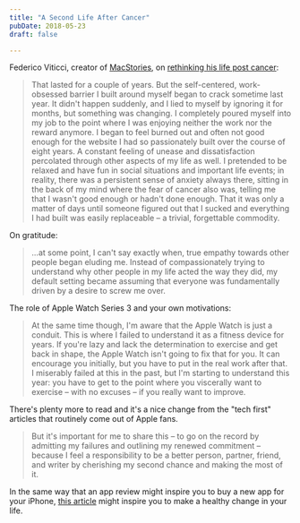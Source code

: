 ```yaml
---
title: "A Second Life After Cancer"
pubDate: 2018-05-23
draft: false

---
```


Federico Viticci, creator of [MacStories](https://www.macstories.net/), on [rethinking his life post cancer](https://www.macstories.net/stories/second-life/):

> That lasted for a couple of years. But the self-centered, work-obsessed barrier I built around myself began to crack sometime last year. It didn't happen suddenly, and I lied to myself by ignoring it for months, but something was changing. I completely poured myself into my job to the point where I was enjoying neither the work nor the reward anymore. I began to feel burned out and often not good enough for the website I had so passionately built over the course of eight years. A constant feeling of unease and dissatisfaction percolated through other aspects of my life as well. I pretended to be relaxed and have fun in social situations and important life events; in reality, there was a persistent sense of anxiety always there, sitting in the back of my mind where the fear of cancer also was, telling me that I wasn't good enough or hadn't done enough. That it was only a matter of days until someone figured out that I sucked and everything I had built was easily replaceable – a trivial, forgettable commodity.

On gratitude:

> ...at some point, I can't say exactly when, true empathy towards other people began eluding me. Instead of compassionately trying to understand why other people in my life acted the way they did, my default setting became assuming that everyone was fundamentally driven by a desire to screw me over.

The role of Apple Watch Series 3 and your own motivations:

> At the same time though, I'm aware that the Apple Watch is just a conduit. This is where I failed to understand it as a fitness device for years. If you're lazy and lack the determination to exercise and get back in shape, the Apple Watch isn't going to fix that for you. It can encourage you initially, but you have to put in the real work after that. I miserably failed at this in the past, but I'm starting to understand this year: you have to get to the point where you viscerally want to exercise – with no excuses – if you really want to improve.

There's plenty more to read and it's a nice change from the "tech first" articles that routinely come out of Apple fans.

> But it's important for me to share this – to go on the record by admitting my failures and outlining my renewed commitment – because I feel a responsibility to be a better person, partner, friend, and writer by cherishing my second chance and making the most of it.

In the same way that an app review might inspire you to buy a new app for your iPhone, [this article](https://www.macstories.net/stories/second-life/) might inspire you to make a healthy change in your life.
